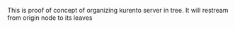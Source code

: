 This is proof of concept of organizing kurento server in tree. It will restream from origin node to its leaves
